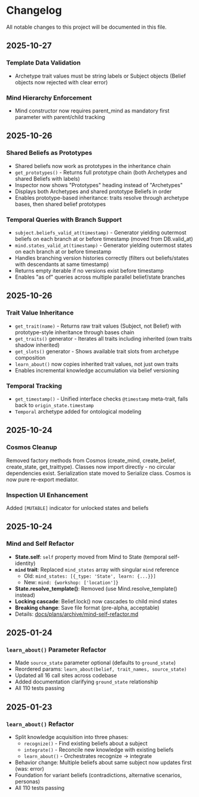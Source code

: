 # Changelog

All notable changes to this project will be documented in this file.

## 2025-10-27

### Template Data Validation
- Archetype trait values must be string labels or Subject objects (Belief objects now rejected with clear error)

### Mind Hierarchy Enforcement
- Mind constructor now requires parent_mind as mandatory first parameter with parent/child tracking

## 2025-10-26

### Shared Beliefs as Prototypes
- Shared beliefs now work as prototypes in the inheritance chain
- `get_prototypes()` - Returns full prototype chain (both Archetypes and shared Beliefs with labels)
- Inspector now shows "Prototypes" heading instead of "Archetypes"
- Displays both Archetypes and shared prototype Beliefs in order
- Enables prototype-based inheritance: traits resolve through archetype bases, then shared belief prototypes

### Temporal Queries with Branch Support
- `subject.beliefs_valid_at(timestamp)` - Generator yielding outermost beliefs on each branch at or before timestamp (moved from DB.valid_at)
- `mind.states_valid_at(timestamp)` - Generator yielding outermost states on each branch at or before timestamp
- Handles branching version histories correctly (filters out beliefs/states with descendants at same timestamp)
- Returns empty iterable if no versions exist before timestamp
- Enables "as of" queries across multiple parallel belief/state branches

## 2025-10-26

### Trait Value Inheritance
- `get_trait(name)` - Returns raw trait values (Subject, not Belief) with prototype-style inheritance through bases chain
- `get_traits()` generator - Iterates all traits including inherited (own traits shadow inherited)
- `get_slots()` generator - Shows available trait slots from archetype composition
- `learn_about()` now copies inherited trait values, not just own traits
- Enables incremental knowledge accumulation via belief versioning

### Temporal Tracking
- `get_timestamp()` - Unified interface checks `@timestamp` meta-trait, falls back to `origin_state.timestamp`
- `Temporal` archetype added for ontological modeling

## 2025-10-24

### Cosmos Cleanup
Removed factory methods from Cosmos (create_mind, create_belief, create_state, get_traittype). Classes now import directly - no circular dependencies exist. Serialization state moved to Serialize class. Cosmos is now pure re-export mediator.

### Inspection UI Enhancement
Added `[MUTABLE]` indicator for unlocked states and beliefs

## 2025-10-24

### Mind and Self Refactor
- **State.self**: `self` property moved from Mind to State (temporal self-identity)
- **`mind` trait**: Replaced `mind_states` array with singular `mind` reference
  - Old: `mind_states: [{_type: 'State', learn: {...}}]`
  - New: `mind: {workshop: ['location']}`
- **State.resolve_template()**: Removed (use Mind.resolve_template() instead)
- **Locking cascade**: Belief.lock() now cascades to child mind states
- **Breaking change**: Save file format (pre-alpha, acceptable)
- Details: [docs/plans/archive/mind-self-refactor.md](docs/plans/archive/mind-self-refactor.md)

## 2025-01-24

### `learn_about()` Parameter Refactor
- Made `source_state` parameter optional (defaults to `ground_state`)
- Reordered params: `learn_about(belief, trait_names, source_state)`
- Updated all 16 call sites across codebase
- Added documentation clarifying `ground_state` relationship
- All 110 tests passing

## 2025-01-23

### `learn_about()` Refactor
- Split knowledge acquisition into three phases:
  - `recognize()` - Find existing beliefs about a subject
  - `integrate()` - Reconcile new knowledge with existing beliefs
  - `learn_about()` - Orchestrates recognize → integrate
- Behavior change: Multiple beliefs about same subject now updates first (was: error)
- Foundation for variant beliefs (contradictions, alternative scenarios, personas)
- All 110 tests passing
